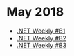 # May 2018

+ [.NET Weekly #81](number-81.md)
+ [.NET Weekly #82](number-82.md)
+ [.NET Weekly #83](number-83.md)